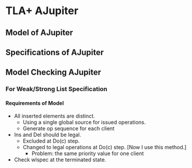 # TLA+ AJupiter

## Model of AJupiter

## Specifications of AJupiter

## Model Checking AJupiter

### For Weak/Strong List Specification
#### Requirements of Model

- All inserted elements are distinct.
  - Using a single global source for issued operations.
  - Generate op sequence for each client
- Ins and Del should be legal. 
  - Excluded at Do(c) step.
  - Changed to legal operations at Do(c) step. [Now I use this method.]
    - Problem: the same priority value for one client
- Check wlspec at the terminated state.
